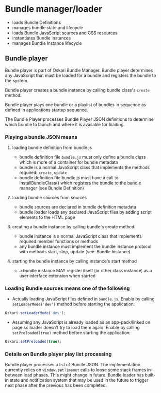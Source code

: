 # Bundle manager/loader

* loads Bundle Definitions
* manages bundle state and lifecycle
* loads Bundle JavaScript sources and CSS resources
* instantiates Bundle Instances
* manages Bundle Instance lifecycle

## Bundle player

Bundle player is part of Oskari Bundle Manager. Bundle player determines any JavaScript that must be loaded for a bundle and registers the bundle to the system.

Bundle player creates a bundle instance by calling bundle class's `create` method.

Bundle player plays one bundle or a playlist of bundles in sequence as defined in applications startup sequence.

The Bundle Player processes Bundle Player JSON definitions to determine which bundle to launch and where it is available for loading.

### Playing a bundle JSON means

1. loading bundle definition from bundle.js
    * bundle definition file `bundle.js` must only define a bundle class which is more of a container for bundle metadata
    * bundle is a normal JavaScript class that implements the methods required: `create`, `update`
    * bundle definition file bundle.js must have a call to installBundleClass() which registers the bundle to the bundle manager (see Bundle Definition)

2. loading bundle sources from sources
    * bundle sources are declared in bundle definition metadata
    * bundle loader loads any declared JavaScript files by adding script elements to the HTML page

3. creating a bundle instance by calling bundle's create method
    * bundle instance is a normal JavaScript class that implements required member functions or methods
    * any bundle instance must implement the bundle instance protocol with methods start, stop, update (see: Bundle Instance).

4. starting the bundle instance by calling instance's start method
    * a bundle instance MAY register itself (or other class instance) as a user interface extension when started

### Loading Bundle sources means one of the following

* Actually loading JavaScript files defined in `bundle.js`. Enable by calling `setLoaderMode('dev')` method before starting the application:

```javascript
Oskari.setLoaderMode('dev');
```

* Assuming any JavaScript is already loaded as an app-pack/linked on page so loader doesn't try to load them again. Enable by calling `setPreloaded(true)` method before starting the application:

```javascript
Oskari.setPreloaded(true);
```

### Details on Bundle player play list processing

Bundle player processes a list of Bundle JSON. The implementation currently relies on `window.setTimeout` calls to loose some stack frames in-between load phases. This might change in future. Bundle loader has built-in state and notification system that may be used in the future to trigger next phase after the previous has been completed.